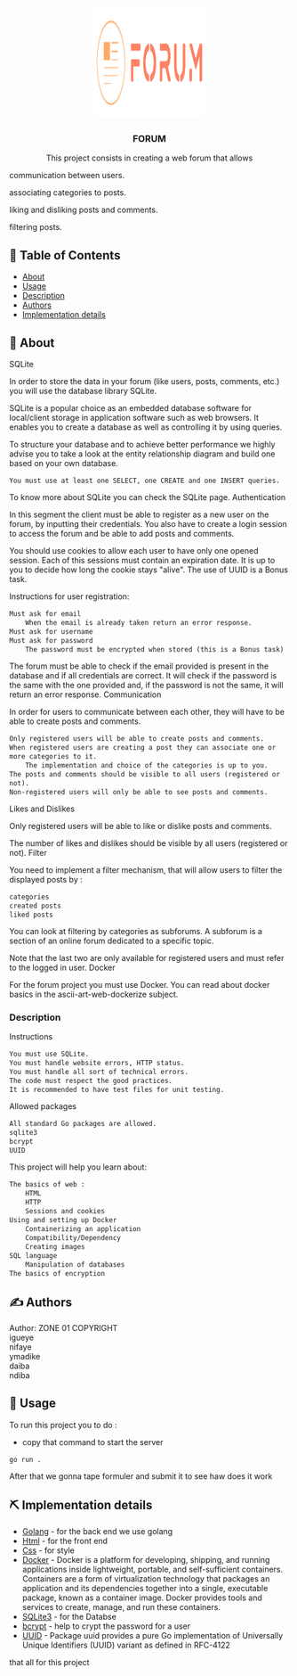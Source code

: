 <p align="center">
  <a href="" rel="noopener">
 <img width=200px height=200px src="./static/images/logoForum.png" alt="Project logo"></a>
</p>

<h3 align="center">FORUM</h3>

<p align="center"> This project consists in creating a web forum that allows
    <br> 
</p>
<p>communication between users.</p>
<p>associating categories to posts.</p>
<p>liking and disliking posts and comments.</p>
<p>filtering posts.</p>

## 📝 Table of Contents

- [About](#about)
- [Usage](#usage)
- [Description](https://learn.zone01dakar.sn/git/root/public/src/branch/master/subjects/forum)
- [Authors](#authors)
- [Implementation details](#built_using)

## 🧐 About <a name = "about"></a>

SQLite

In order to store the data in your forum (like users, posts, comments, etc.) you will use the database library SQLite.

SQLite is a popular choice as an embedded database software for local/client storage in application software such as web browsers. It enables you to create a database as well as controlling it by using queries.

To structure your database and to achieve better performance we highly advise you to take a look at the entity relationship diagram and build one based on your own database.

    You must use at least one SELECT, one CREATE and one INSERT queries.

To know more about SQLite you can check the SQLite page.
Authentication

In this segment the client must be able to register as a new user on the forum, by inputting their credentials. You also have to create a login session to access the forum and be able to add posts and comments.

You should use cookies to allow each user to have only one opened session. Each of this sessions must contain an expiration date. It is up to you to decide how long the cookie stays "alive". The use of UUID is a Bonus task.

Instructions for user registration:

    Must ask for email
        When the email is already taken return an error response.
    Must ask for username
    Must ask for password
        The password must be encrypted when stored (this is a Bonus task)

The forum must be able to check if the email provided is present in the database and if all credentials are correct. It will check if the password is the same with the one provided and, if the password is not the same, it will return an error response.
Communication

In order for users to communicate between each other, they will have to be able to create posts and comments.

    Only registered users will be able to create posts and comments.
    When registered users are creating a post they can associate one or more categories to it.
        The implementation and choice of the categories is up to you.
    The posts and comments should be visible to all users (registered or not).
    Non-registered users will only be able to see posts and comments.

Likes and Dislikes

Only registered users will be able to like or dislike posts and comments.

The number of likes and dislikes should be visible by all users (registered or not).
Filter

You need to implement a filter mechanism, that will allow users to filter the displayed posts by :

    categories
    created posts
    liked posts

You can look at filtering by categories as subforums. A subforum is a section of an online forum dedicated to a specific topic.

Note that the last two are only available for registered users and must refer to the logged in user.
Docker

For the forum project you must use Docker. You can read about docker basics in the ascii-art-web-dockerize subject.

### Description

Instructions

    You must use SQLite.
    You must handle website errors, HTTP status.
    You must handle all sort of technical errors.
    The code must respect the good practices.
    It is recommended to have test files for unit testing.

Allowed packages

    All standard Go packages are allowed.
    sqlite3
    bcrypt
    UUID

This project will help you learn about:

    The basics of web :
        HTML
        HTTP
        Sessions and cookies
    Using and setting up Docker
        Containerizing an application
        Compatibility/Dependency
        Creating images
    SQL language
        Manipulation of databases
    The basics of encryption

## ✍️ Authors <a name = "authors"></a>

Author: ZONE 01 COPYRIGHT <br>
igueye <br>
nifaye<br>
ymadike <br>
daiba <br>
ndiba

## 🎈 Usage <a name="usage"></a>

To run this project you to do :

- copy that command to start the server

```
go run .
```

After that we gonna tape formuler and submit it to see haw does it work

## ⛏️ Implementation details <a name = "built_using"></a>

- [Golang](https://go.dev/) - for the back end we use golang
- [Html](https://developer.mozilla.org/fr/docs/Web/HTML) - for the front end
- [Css](https://developer.mozilla.org/fr/docs/Web/CSS) - for style
- [Docker](https://docs.docker.com/get-started/) - Docker is a platform for developing, shipping, and running applications inside lightweight, portable, and self-sufficient containers. Containers are a form of virtualization technology that packages an application and its dependencies together into a single, executable package, known as a container image. Docker provides tools and services to create, manage, and run these containers.
- [SQLite3](https://github.com/mattn/go-sqlite3) - for the Databse
- [bcrypt](https://pkg.go.dev/golang.org/x/crypto/bcrypt) - help to crypt the password for a user
- [UUID](https://github.com/gofrs/uuid) - Package uuid provides a pure Go implementation of Universally Unique Identifiers (UUID) variant as defined in RFC-4122

that all for this project
